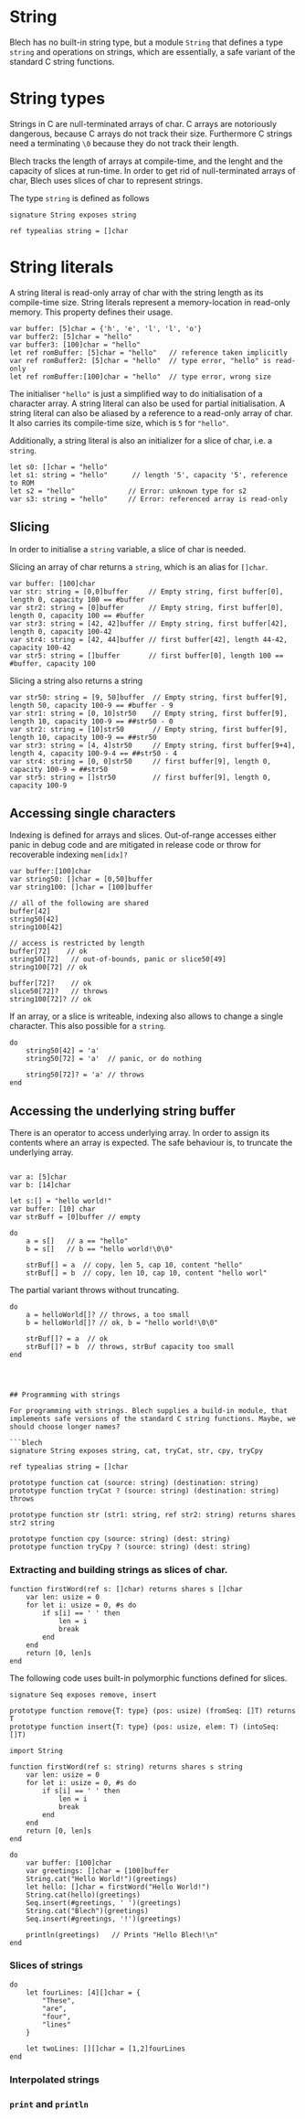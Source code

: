 # String

Blech has no built-in string type, but a module `String` that defines a type `string` and operations on strings, which are essentially, a safe variant of the standard C string functions.

# String types

Strings in C are null-terminated arrays of char. 
C arrays are notoriously dangerous, because C arrays do not track their size.
Furthermore C strings need a terminating `\0` because they do not track their length. 

Blech tracks the length of arrays at compile-time, and the lenght and the capacity of slices at run-time.
In order to get rid of null-terminated arrays of char, Blech uses slices of char to represent strings.

The type `string` is defined as follows

```blech
signature String exposes string

ref typealias string = []char
```


# String literals

A string literal is read-only array of char with the string length as its compile-time size.
String literals represent a memory-location in read-only memory. This property defines their usage.

```blech
var buffer: [5]char = {'h', 'e', 'l', 'l', 'o'}
var buffer2: [5]char = "hello" 
var buffer3: [100]char = "hello"
let ref romBuffer: [5]char = "hello"   // reference taken implicitly
var ref romBuffer2: [5]char = "hello"  // type error, "hello" is read-only
let ref romBuffer:[100]char = "hello"  // type error, wrong size
```

The initialiser `"hello"` is just a simplified way to do initialisation of a character array.
A string literal can also be used for partial initialisation. 
A string literal can also be aliased by a reference to a read-only array of char.
It also carries its compile-time size, which is `5` for `"hello"`.

Additionally, a string literal is also an initializer for a slice of char, i.e. a `string`.

```blech
let s0: []char = "hello"
let s1: string = "hello"      // length '5', capacity '5', reference to ROM
let s2 = "hello"             // Error: unknown type for s2 
var s3: string = "hello"     // Error: referenced array is read-only
```

## Slicing

In order to initialise a `string` variable, a slice of char is needed.

Slicing an array of char returns a `string`, which is an alias for `[]char`.
```blech
var buffer: [100]char
var str: string = [0,0]buffer     // Empty string, first buffer[0], length 0, capacity 100 == #buffer
var str2: string = [0]buffer      // Empty string, first buffer[0], length 0, capacity 100 == #buffer
var str3: string = [42, 42]buffer // Empty string, first buffer[42], length 0, capacity 100-42 
var str4: string = [42, 44]buffer // first buffer[42], length 44-42, capacity 100-42
var str5: string = []buffer       // first buffer[0], length 100 == #buffer, capacity 100  
```

Slicing a string also returns a string
```blech
var str50: string = [9, 50]buffer  // Empty string, first buffer[9], length 50, capacity 100-9 == #buffer - 9
var str1: string = [0, 10]str50    // Empty string, first buffer[9], length 10, capacity 100-9 == ##str50 - 0
var str2: string = [10]str50       // Empty string, first buffer[9], length 10, capacity 100-9 == ##str50
var str3: string = [4, 4]str50     // Empty string, first buffer[9+4], length 4, capacity 100-9-4 == ##str50 - 4 
var str4: string = [0, 0]str50     // first buffer[9], length 0, capacity 100-9 = ##str50
var str5: string = []str50         // first buffer[9], length 0, capacity 100-9  
```

## Accessing single characters

Indexing is defined for arrays and slices.
Out-of-range accesses either panic in debug code and are mitigated in release code or throw for recoverable indexing `mem[idx]?`

```blech
var buffer:[100]char
var string50: []char = [0,50]buffer
var string100: []char = [100]buffer  

// all of the following are shared
buffer[42]
string50[42]
string100[42]

// access is restricted by length
buffer[72]    // ok
string50[72]   // out-of-bounds, panic or slice50[49]
string100[72] // ok

buffer[72]?    // ok
slice50[72]?   // throws
string100[72]? // ok
``` 

If an array, or a slice is writeable, indexing also allows to change a single character. This also possible for a `string`.
```blech
do
    string50[42] = 'a'
    string50[72] = 'a'  // panic, or do nothing

    string50[72]? = 'a' // throws
end
```

## Accessing the underlying string buffer

There is an operator to access underlying array.
In order to assign its contents where an array is expected.
The safe behaviour is, to truncate the underlying array.

```blech

var a: [5]char
var b: [14]char

let s:[] = "hello world!"
var buffer: [10] char
var strBuff = [0]buffer // empty

do
    a = s[]   // a == "hello"
    b = s[]   // b == "hello world!\0\0"

    strBuf[] = a  // copy, len 5, cap 10, content "hello" 
    strBuf[] = b  // copy, len 10, cap 10, content "hello worl"  

```

The partial variant throws without truncating.
```blech
do
    a = helloWorld[]? // throws, a too small
    b = helloWorld[]? // ok, b = "hello world!\0\0"

    strBuf[]? = a  // ok
    strBuf[]? = b  // throws, strBuf capacity too small
end 




## Programming with strings

For programming with strings. Blech supplies a build-in module, that implements safe versions of the standard C string functions. Maybe, we should choose longer names?

```blech
signature String exposes string, cat, tryCat, str, cpy, tryCpy

ref typealias string = []char

prototype function cat (source: string) (destination: string)
prototype function tryCat ? (source: string) (destination: string) throws

prototype function str (str1: string, ref str2: string) returns shares str2 string

prototype function cpy (source: string) (dest: string)
prototype function tryCpy ? (source: string) (dest: string)

```

### Extracting and building strings as slices of char.

```blech
function firstWord(ref s: []char) returns shares s []char
    var len: usize = 0
    for let i: usize = 0, #s do
        if s[i] == ' ' then
            len = i
            break
        end
    end
    return [0, len]s
end
```

The following code uses built-in polymorphic functions defined for slices.
``` blech
signature Seq exposes remove, insert

prototype function remove{T: type} (pos: usize) (fromSeq: []T) returns T
prototype function insert{T: type} (pos: usize, elem: T) (intoSeq: []T)
```


```blech
import String

function firstWord(ref s: string) returns shares s string
    var len: usize = 0
    for let i: usize = 0, #s do
        if s[i] == ' ' then
            len = i
            break
        end
    end
    return [0, len]s
end

do 
    var buffer: [100]char
    var greetings: []char = [100]buffer
    String.cat("Hello World!")(greetings)
    let hello: []char = firstWord("Hello World!")
    String.cat(hello)(greetings)
    Seq.insert(#greetings, ' ')(greetings)
    String.cat("Blech")(greetings)
    Seq.insert(#greetings, '!')(greetings)
    
    println(greetings)   // Prints "Hello Blech!\n"
end
```

### Slices of strings

```blech
do
    let fourLines: [4][]char = {
        "These",
        "are",
        "four",
        "lines"
    }

    let twoLines: [][]char = [1,2]fourLines
end
```

### Interpolated strings


### `print` and `println`



